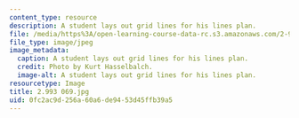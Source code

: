 ```yaml
---
content_type: resource
description: A student lays out grid lines for his lines plan.
file: /media/https%3A/open-learning-course-data-rc.s3.amazonaws.com/2-993-special-topics-in-mechanical-engineering-the-art-and-science-of-boat-design-january-iap-2007/0fc2ac9d256a60a6de9453d45ffb39a5_2993069.jpg
file_type: image/jpeg
image_metadata:
  caption: A student lays out grid lines for his lines plan.
  credit: Photo by Kurt Hasselbalch.
  image-alt: A student lays out grid lines for his lines plan.
resourcetype: Image
title: 2.993 069.jpg
uid: 0fc2ac9d-256a-60a6-de94-53d45ffb39a5
---
```

